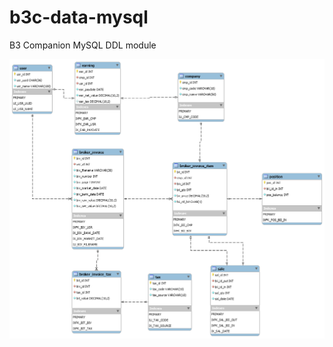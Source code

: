 # b3c-data-mysql

B3 Companion MySQL DDL module

![B3C Data Schema](https://github.com/jarismar/b3c-data-mysql/blob/main/mysql-schema.png)

